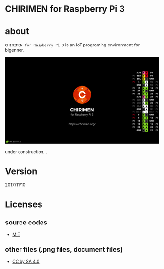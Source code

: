 # CHIRIMEN for Raspberry Pi 3

# about

`CHIRIMEN for Raspberry Pi 3` is an IoT programing environment for bigenner.

![wallpaper](./_gc/wallpaper/wallpaper-720P.png)

under construction...

# Version

2017/11/10

# Licenses

## source codes

- [MIT](https://opensource.org/licenses/mit-license.php)

## other files (.png files, document files)

- [CC by SA 4.0](https://creativecommons.org/licenses/by-sa/4.0/)



